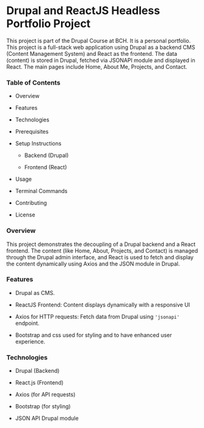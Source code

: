 # Drupal and ReactJS Headless Portfolio Project

This project is part of the Drupal Course at BCH. It is a personal portfolio. This project is a full-stack web application using Drupal as a backend CMS (Content Management System) and React as the frontend. The data (content) is stored in Drupal, fetched via JSONAPI module and displayed in React. The main pages include Home, About Me, Projects, and Contact.

### Table of Contents

* Overview

* Features

* Technologies

* Prerequisites

* Setup Instructions

  - Backend (Drupal)

  - Frontend (React)

* Usage

* Terminal Commands

* Contributing

* License

### Overview

This project demonstrates the decoupling of a Drupal backend and a React frontend. The content (like Home, About, Projects, and Contact) is managed through the Drupal admin interface, and React is used to fetch and display the content dynamically using Axios and the JSON module in Drupal.

### Features

* Drupal as CMS.

* ReactJS Frontend: Content displays dynamically with a responsive UI

* Axios for HTTP requests: Fetch data from Drupal using `'jsonapi'` endpoint.

* Bootstrap and css used for styling and to have enhanced user experience.


### Technologies

* Drupal (Backend)

* React.js (Frontend)

* Axios (for API requests)

* Bootstrap (for styling)

* JSON API Drupal module